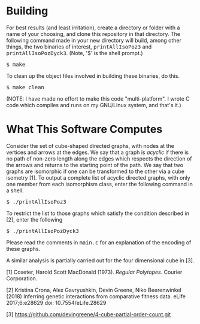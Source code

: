 # Building

For best results (and least irritation), create a directory or folder with a
name of your choosing, and clone this repository in that directory.  The
following command made in your new directory will build, among other things,
the two binaries of interest, <tt>printAllIsoPoz3</tt> and
<tt>printAllIsoPozDyck3</tt>.  (Note, '$' is the shell prompt.) 

<tt>$ make</tt>

To clean up the object files involved in building these binaries, do this.

<tt>$ make clean</tt>

(NOTE:  I have made no effort to make this code "multi-platform".  I wrote C code which compiles and runs
on my GNU/Linux system, and that's it.)

# What This Software Computes

Consider the set of cube-shaped directed graphs, with nodes at the vertices and
arrows at the edges.  We say that a graph is <i>acyclic</i> if there is no path
of non-zero length along the edges which respects the direction of the arrows
and returns to the starting point of the path.  We say that two graphs are
isomorphic if one can be transformed to the other via a cube isometry
[1].  To output a complete list of acyclic directed graphs, with
only one member from each isomorphism class, enter the following command in a
shell. 

<tt>$ ./printAllIsoPoz3</tt>

To restrict the list to those graphs which satisfy the condition described in
[2], enter the following

<tt>$ ./printAllIsoPozDyck3</tt>

Please read the comments in <tt>main.c</tt> for an explanation of the encoding of these graphs.

A similar analysis is partially carried out for the four dimensional cube in [3].

[1] Coxeter, Harold Scott MacDonald (1973). <i>Regular Polytopes</i>. Courier Corporation.

[2] Kristina Crona, Alex Gavryushkin, Devin Greene, Niko Beerenwinkel (2018) Inferring genetic interactions from comparative fitness data.  eLife 2017;6:e28629 doi: 10.7554/eLife.28629 

[3] https://github.com/devingreene/4-cube-partial-order-count.git
